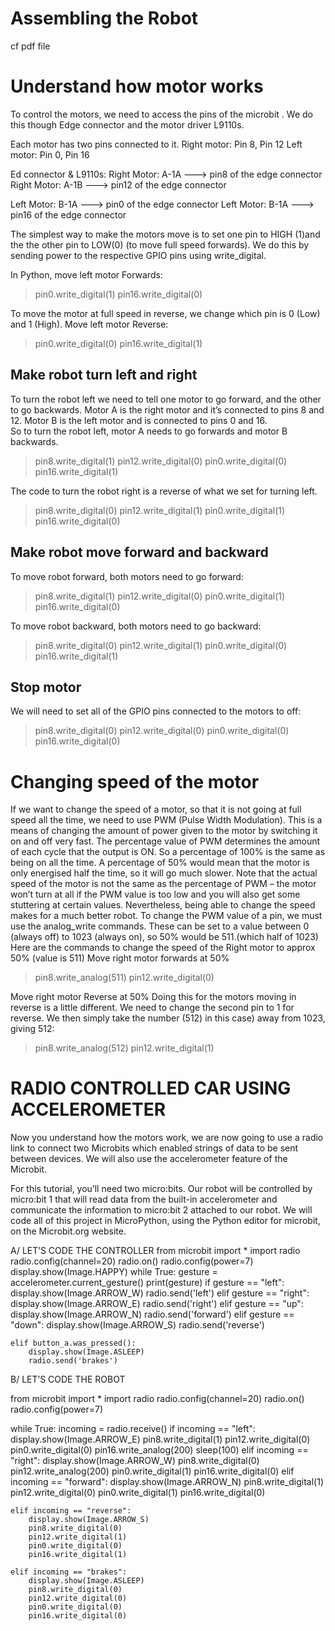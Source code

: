 
# Assembling the Robot

cf pdf file 

# Understand how motor works

To control the motors, we need to access the pins of the microbit . We do this though Edge connector and the motor driver L9110s.

Each motor has two pins connected to it. 
Right motor: Pin 8, Pin 12
Left motor: Pin 0, Pin 16  

Ed connector & L9110s:
Right Motor: A-1A ---> pin8 of the edge connector
Right Motor: A-1B ---> pin12 of the edge connector

Left Motor: B-1A ---> pin0 of the edge connector
Left Motor: B-1A ---> pin16 of the edge connector

The simplest way to make the motors move is to set one pin to HIGH (1)and the the other pin to LOW(0) (to move full speed forwards). We do this by sending power to the respective GPIO pins using write_digital. 
 
In Python, move left motor Forwards: 
> pin0.write_digital(1) 
> pin16.write_digital(0)

To move the motor at full speed in reverse, we change which pin is 0 (Low) and 1 (High). 
Move left motor Reverse:
> pin0.write_digital(0) 
> pin16.write_digital(1) 


## Make robot turn left and right
To turn the robot left we need to tell one motor to go forward, and the other to go backwards. 
Motor A is the right motor and it’s connected to pins 8 and 12. 
Motor B is the left motor and is connected to pins 0 and 16.  
So to turn the robot left, motor A needs to go forwards and motor B backwards. 
> pin8.write_digital(1)
> pin12.write_digital(0)
> pin0.write_digital(0)
> pin16.write_digital(1)

The code to turn the robot right is a reverse of what we set for turning left. 
> pin8.write_digital(0)
> pin12.write_digital(1)
> pin0.write_digital(1)
> pin16.write_digital(0)

## Make robot move forward and backward
To move robot forward, both motors need to go forward:
> pin8.write_digital(1)
> pin12.write_digital(0)
> pin0.write_digital(1)
> pin16.write_digital(0)

To move robot backward, both motors need to go backward:
> pin8.write_digital(0)
> pin12.write_digital(1)
> pin0.write_digital(0)
> pin16.write_digital(1)

## Stop motor
We will need to set all of the GPIO pins connected to the motors to off:
> pin8.write_digital(0)
> pin12.write_digital(0)
> pin0.write_digital(0)
> pin16.write_digital(0)

# Changing speed of the motor

If we want to change the speed of a motor, so that it is not going at full speed all the time, we need to use PWM (Pulse Width Modulation). This is a means of changing the amount of power given to the motor by switching it on and off very fast. The percentage value of PWM determines the amount of each cycle that the output is ON. So a percentage of 100% is the same as being on all the time. A percentage of 50% would mean that the motor is only energised half the time, so it will go much slower. Note that the actual speed of the motor is not the same as the percentage of PWM – the motor won’t turn at all if the PWM value is too low and you will also get some stuttering at certain values. Nevertheless, being able to change the speed makes for a much better robot.
To change the PWM value of a pin, we must use the analog_write commands. These can be set to a value between 0 (always off) to 1023 (always on), so 50% would be 511.(which half of 1023)
Here are the commands to change the speed of the Right motor to approx 50% (value is 511)
Move right motor forwards at 50%
> pin8.write_analog(511)
> pin12.write_digital(0)
 
Move right motor Reverse at 50%
Doing this for the motors moving in reverse is a little different. We need to change the second pin to 1 for reverse. We then simply take the number (512) in this case) away from 1023, giving 512:
> pin8.write_analog(512)
> pin12.write_digital(1)

# RADIO CONTROLLED CAR USING ACCELEROMETER

Now you understand how the motors work, we are now going to use a radio link to connect two Microbits which enabled strings of data to be sent between devices. We will also use the accelerometer feature of the Microbit.

For this tutorial, you’ll need two micro:bits. Our robot will be controlled by micro:bit 1 that will read data from the built-in accelerometer and communicate the information to micro:bit 2  attached to our robot. We will code all of this project in MicroPython, using the Python editor for microbit, on the Microbit.org website.

A/ LET’S CODE THE CONTROLLER
from microbit import *
import radio
radio.config(channel=20)
radio.on()
radio.config(power=7)
display.show(Image.HAPPY)
while True:
    gesture = accelerometer.current_gesture()
    print(gesture)
    if gesture == "left":
        display.show(Image.ARROW_W)
        radio.send('left')
    elif gesture == "right":
        display.show(Image.ARROW_E)
        radio.send('right')
    elif gesture == "up":
        display.show(Image.ARROW_N)
        radio.send('forward')
    elif gesture == "down":
        display.show(Image.ARROW_S)
        radio.send('reverse')
        
    elif button_a.was_pressed():
        display.show(Image.ASLEEP)
        radio.send('brakes')

B/ LET’S CODE THE ROBOT

from microbit import *
import radio
radio.config(channel=20)
radio.on()
radio.config(power=7)


while True:
    incoming = radio.receive()
    if incoming == "left":
        display.show(Image.ARROW_E)
        pin8.write_digital(1)
        pin12.write_digital(0)
        pin0.write_digital(0)
        pin16.write_analog(200)
        sleep(100)
    elif incoming == "right":
        display.show(Image.ARROW_W)
        pin8.write_digital(0)
        pin12.write_analog(200)
        pin0.write_digital(1)
        pin16.write_digital(0)
    elif incoming == "forward":
        display.show(Image.ARROW_N)
        pin8.write_digital(1)
        pin12.write_digital(0)
        pin0.write_digital(1)
        pin16.write_digital(0)
        
    elif incoming == "reverse":
        display.show(Image.ARROW_S)
        pin8.write_digital(0)
        pin12.write_digital(1)
        pin0.write_digital(0)
        pin16.write_digital(1)
        
    elif incoming == "brakes":
        display.show(Image.ASLEEP)
        pin8.write_digital(0)
        pin12.write_digital(0)
        pin0.write_digital(0)
        pin16.write_digital(0)
